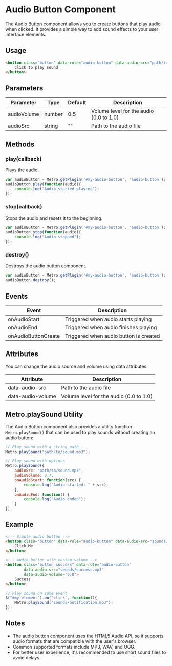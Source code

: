 # Audio Button Component

The Audio Button component allows you to create buttons that play audio when clicked. It provides a simple way to add sound effects to your user interface elements.

## Usage

```html
<button class="button" data-role="audio-button" data-audio-src="path/to/sound.mp3">
    Click to play sound
</button>
```

## Parameters

| Parameter | Type | Default | Description |
| --- | --- | --- | --- |
| audioVolume | number | 0.5 | Volume level for the audio (0.0 to 1.0) |
| audioSrc | string | "" | Path to the audio file |

## Methods

### play(callback)
Plays the audio.

```javascript
var audioButton = Metro.getPlugin('#my-audio-button', 'audio-button');
audioButton.play(function(audio){
    console.log("Audio started playing");
});
```

### stop(callback)
Stops the audio and resets it to the beginning.

```javascript
var audioButton = Metro.getPlugin('#my-audio-button', 'audio-button');
audioButton.stop(function(audio){
    console.log("Audio stopped");
});
```

### destroy()
Destroys the audio button component.

```javascript
var audioButton = Metro.getPlugin('#my-audio-button', 'audio-button');
audioButton.destroy();
```

## Events

| Event | Description |
| --- | --- |
| onAudioStart | Triggered when audio starts playing |
| onAudioEnd | Triggered when audio finishes playing |
| onAudioButtonCreate | Triggered when audio button is created |

## Attributes

You can change the audio source and volume using data attributes:

| Attribute | Description |
| --- | --- |
| data-audio-src | Path to the audio file |
| data-audio-volume | Volume level for the audio (0.0 to 1.0) |

## Metro.playSound Utility

The Audio Button component also provides a utility function `Metro.playSound()` that can be used to play sounds without creating an audio button:

```javascript
// Play sound with a string path
Metro.playSound("path/to/sound.mp3");

// Play sound with options
Metro.playSound({
    audioSrc: "path/to/sound.mp3",
    audioVolume: 0.7,
    onAudioStart: function(src) {
        console.log("Audio started: " + src);
    },
    onAudioEnd: function() {
        console.log("Audio ended");
    }
});
```

## Example

```html
<!-- Simple audio button -->
<button class="button" data-role="audio-button" data-audio-src="sounds/click.mp3">
    Click Me
</button>

<!-- Audio button with custom volume -->
<button class="button success" data-role="audio-button" 
        data-audio-src="sounds/success.mp3" 
        data-audio-volume="0.8">
    Success
</button>
```

```javascript
// Play sound on some event
$("#my-element").on("click", function(){
    Metro.playSound("sounds/notification.mp3");
});
```

## Notes

- The audio button component uses the HTML5 Audio API, so it supports audio formats that are compatible with the user's browser.
- Common supported formats include MP3, WAV, and OGG.
- For better user experience, it's recommended to use short sound files to avoid delays.
